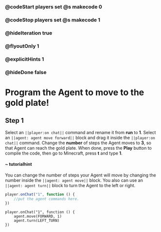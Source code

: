 ### @codeStart players set @s makecode 0
### @codeStop players set @s makecode 1

### @hideIteration true 
### @flyoutOnly 1
### @explicitHints 1
### @hideDone false


# Program the Agent to move to the gold plate!

## Step 1
Select an ``||player:on chat||`` command and rename it from **run** to **1**. Select an ``||agent: agent move forward||`` block and drag it inside the ``||player:on chat||`` command. Change the **number** of steps the Agent moves to **3**, so that Agent can reach the gold plate. When done, press the **Play** button to compile the code, then go to Minecraft, press **t** and type **1**.

#### ~ tutorialhint 
You can change the number of steps your Agent will move by changing the number inside the ``||agent: agent move||`` block. You also can use an ``||agent: agent turn||`` block to turn the Agent to the left or right.

```typescript
player.onChat("1", function () {
    //put the agent commands here.
})
```

```ghost
player.onChat("1", function () {
    agent.move(FORWARD, 1)
    agent.turn(LEFT_TURN)
})

``` 
